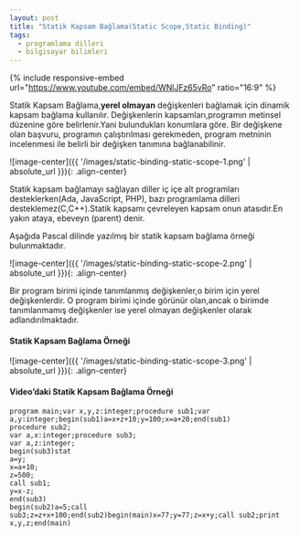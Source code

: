 ```yaml
---
layout: post
title: "Statik Kapsam Bağlama(Static Scope,Static Binding)"
tags:
  - programlama dilleri
  - bilgisayar bilimleri
---
```


{% include responsive-embed url="https://www.youtube.com/embed/WNlJFz65vRo" ratio="16:9" %}

Statik Kapsam Bağlama,**yerel olmayan** değişkenleri bağlamak için dinamik kapsam bağlama kullanılır.
Değişkenlerin kapsamları,programın metinsel düzenine göre belirlenir.Yani bulundukları konumlara göre.
Bir değişkene olan başvuru, programın çalıştırılması gerekmeden, program metninin incelenmesi ile belirli bir değişken tanımına bağlanabilinir.

![image-center]({{ '/images/static-binding-static-scope-1.png' | absolute_url }}){: .align-center}

Statik kapsam bağlamayı sağlayan diller iç içe alt programları desteklerken(Ada, JavaScript, PHP),
bazı programlama dilleri desteklemez(C,C++).Statik kapsamı çevreleyen kapsam onun atasıdır.En yakın ataya, ebeveyn (parent) denir.

Aşağıda Pascal dilinde yazılmış bir statik kapsam bağlama örneği bulunmaktadır.

![image-center]({{ '/images/static-binding-static-scope-2.png' | absolute_url }}){: .align-center}

Bir program birimi içinde tanımlanmış değişkenler,o birim için yerel değişkenlerdir.
O program birimi içinde görünür olan,ancak o birimde tanımlanmamış değişkenler ise yerel olmayan değişkenler olarak adlandırılmaktadır.

#### Statik Kapsam Bağlama Örneği

![image-center]({{ '/images/static-binding-static-scope-3.png' | absolute_url }}){: .align-center}

#### Video’daki Statik Kapsam Bağlama Örneği

```
program main;var x,y,z:integer;procedure sub1;var a,y:integer;begin(sub1)a=x+z+10;y=100;x=a+20;end(sub1)
procedure sub2;
var a,x:integer;procedure sub3;
var a,z:integer;
begin(sub3)stat
a=y;
x=a+10;
z=500;
call sub1;
y=x-z;
end(sub3)
begin(sub2)a=5;call sub3;z=z+x+100;end(sub2)begin(main)x=77;y=77;z=x+y;call sub2;print x,y,z;end(main)
```